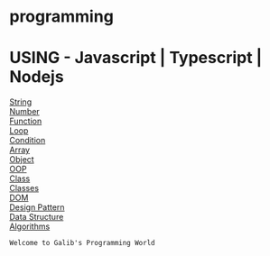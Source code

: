 # programming 
# USING - Javascript | Typescript | Nodejs

<!-- instanceof -->


[String]()
</br>
[Number]()
</br>
[Function]()
</br>
[Loop]()
</br>
[Condition]()
</br>
[Array]()
</br>
[Object]()
</br>
[OOP]()
</br>
[Class]()
</br>
[Classes]()
</br>
[DOM]()
</br>
[Design Pattern]()
</br>
[Data Structure]()
</br>
[Algorithms]()
</br>

```
Welcome to Galib's Programming World
```